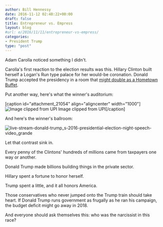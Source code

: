 ```yaml
---
author: Bill Hennessy
date: 2016-11-12 02:48:22+00:00
draft: false
title: Entrepreneur vs. Empress
layout: blog
#url: e/2016/11/11/entrepreneur-vs-empress/
categories:
- President Trump
type: "post"
---
```


Adam Carolla noticed something I didn't.

Carolla's first reaction to the election results was this. Hillary Clinton built herself a Logan's Run type palace for her would-be coronation. Donald Trump accepted the presidency in a room that [might double as a Hometown Buffet](https://cdn46.castfire.com/audio/522/3444/25318/3205599/2016-11-10acs_2016-11-09-192439-7770-0-1088-0.64k.mp3?cdn_id=46&uuid=aa2882c76b53d210d090b8368b16b714&referer=http%3A%2F%2Fadamcarolla.com%2Fben-shapiro-glynn-washington-and-representative-richard-martin%2F).

Put another way, here's what the winner's auditorium:

[caption id="attachment_21054" align="aligncenter" width="1000"]![Image clipped from UPI](https://hennessysview.com/wp-content/uploads/2016/11/Buckling-up-for-a-long-night-at-Hillary-Clintons-election-night-party_6_1.jpg)
Image clipped from UPI[/caption]

And here's the winner's ballroom:

![live-stream-donald-trump_s-2016-presidential-election-night-speech-video_grande](https://hennessysview.com/wp-content/uploads/2016/11/LIVE-STREAM-Donald-Trump_s-2016-Presidential-Election-Night-Speech-VIDEO_grande.jpg)


Let that contrast sink in.

Every penny of the Clintons' hundreds of millions came from taxpayers one way or another.

Donald Trump made billions building things in the private sector.

Hillary spent a fortune to honor herself.

Trump spent a little, and it all honors America.

Those conservatives who never jumped onto the Trump train should take heart. If Donald Trump runs government as frugally as he ran his campaign, the budget deficit might go away in 2018.

And everyone should ask themselves this: who was the narcissist in this race?
